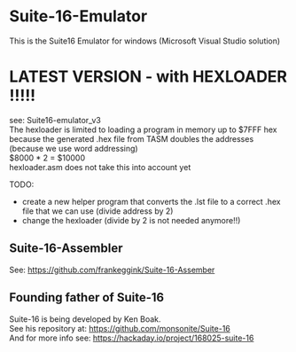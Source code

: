 # Suite-16-Emulator

This is the Suite16 Emulator for windows (Microsoft Visual Studio solution)


# LATEST VERSION - with HEXLOADER !!!!! #
see: Suite16-emulator_v3 <br/>
The hexloader is limited to loading a program in memory up to $7FFF hex <br/>
because the generated .hex file from TASM doubles the addresses (because we use word addressing) <br/>
$8000 * 2 = $10000 <br/>
hexloader.asm does not take this into account yet <br/>

TODO: <br/>
* create a new helper program that converts the .lst file to a correct .hex file that we can use (divide address by 2) <br/>
* change the hexloader (divide by 2 is not needed anymore!!) <br/>



## Suite-16-Assembler
See: https://github.com/frankeggink/Suite-16-Assember

## Founding father of Suite-16
Suite-16 is being developed by Ken Boak.  <br/>
See his repository at: https://github.com/monsonite/Suite-16  <br/>
And for more info see: https://hackaday.io/project/168025-suite-16  <br/>
